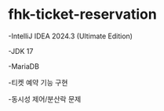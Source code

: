 # fhk-ticket-reservation

-IntelliJ IDEA 2024.3 (Ultimate Edition)

-JDK 17

-MariaDB

-티켓 예약 기능 구현

-동시성 제어/분산락 문제
